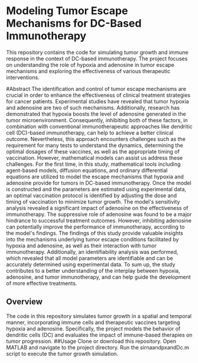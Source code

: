 # Modeling Tumor Escape Mechanisms for DC-Based Immunotherapy

This repository contains the code for simulating tumor growth and immune response in the context of DC-based immunotherapy. The project focuses on understanding the role of hypoxia and adenosine in tumor escape mechanisms and exploring the effectiveness of various therapeutic interventions.


#Abstract
The identification and control of tumor escape mechanisms are crucial in order to enhance the effectiveness of clinical treatment strategies for cancer patients. Experimental studies have revealed that tumor hypoxia and adenosine are two of such mechanisms. Additionally, research has demonstrated that hypoxia boosts the level of adenosine generated in the tumor microenvironment. Consequently, inhibiting both of these factors, in combination with conventional immunotherapeutic approaches like dendritic cell (DC)-based immunotherapy, can help to achieve a better clinical outcome. Nevertheless, this approach encounters challenges such as the requirement for many tests to understand the dynamics, determining the optimal dosages of these vaccines, as well as the appropriate timing of vaccination. However, mathematical models can assist us address these challenges. For the first time, in this study, mathematical tools including agent-based models, diffusion equations, and ordinary differential equations are utilized to model the escape mechanisms that hypoxia and adenosine provide for tumors in DC-based immunotherapy. Once the model is constructed and the parameters are estimated using experimental data, an optimal vaccination protocol is identified by adjusting the dose and timing of vaccination to minimize tumor growth. The model's sensitivity analysis revealed a significant impact of adenosine on the effectiveness of immunotherapy. The suppressive role of adenosine was found to be a major hindrance to successful treatment outcomes. However, inhibiting adenosine can potentially improve the performance of immunotherapy, according to the model's findings. The findings of this study provide valuable insights into the mechanisms underlying tumor escape conditions facilitated by hypoxia and adenosine, as well as their interaction with tumor immunotherapy. Additionally, an identifiability analysis was performed, which revealed that all model parameters are identifiable and can be accurately determined using experimental data. To sum up, the study contributes to a better understanding of the interplay between hypoxia, adenosine, and tumor immunotherapy, and can help guide the development of more effective treatments.
## Overview

The code in this repository simulates tumor growth in a spatial and temporal manner, incorporating immune cells and therapeutic vaccines targeting hypoxia and adenosine. Specifically, the project models the behavior of dendritic cells (DC) and evaluates the impact of immune-based therapies on tumor progression.
##Usage
Clone or download this repository.
Open MATLAB and navigate to the project directory.
Run the sirnaandpxandDc.m script to execute the tumor growth simulation.
